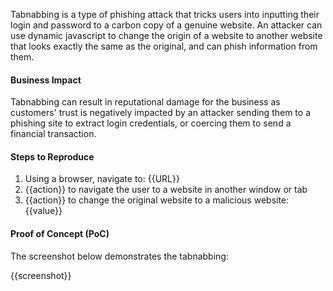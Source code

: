 Tabnabbing is a type of phishing attack that tricks users into inputting their login and password to a carbon copy of a genuine website. An attacker can use dynamic javascript to change the origin of a website to another website that looks exactly the same as the original, and can phish information from them.

#### Business Impact

Tabnabbing can result in reputational damage for the business as customers' trust is negatively impacted by an attacker sending them to a phishing site to extract login credentials, or coercing them to send a financial transaction.

#### Steps to Reproduce

1. Using a browser, navigate to: {{URL}}
1. {{action}} to navigate the user to a website in another window or tab
1. {{action}} to change the original website to a malicious website: {{value}}

#### Proof of Concept (PoC)

The screenshot below demonstrates the tabnabbing:

{{screenshot}}
